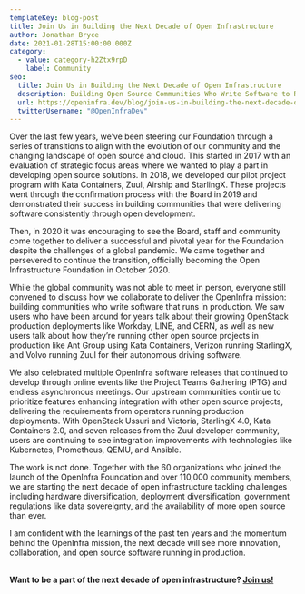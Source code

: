 ```yaml
---
templateKey: blog-post
title: Join Us in Building the Next Decade of Open Infrastructure
author: Jonathan Bryce
date: 2021-01-28T15:00:00.000Z
category:
  - value: category-h2Ztx9rpD
    label: Community
seo:
  title: Join Us in Building the Next Decade of Open Infrastructure
  description: Building Open Source Communities Who Write Software to Run in Production
  url: https://openinfra.dev/blog/join-us-in-building-the-next-decade-of-open-infrastructure
  twitterUsername: "@OpenInfraDev"
---
```

Over the last few years, we’ve been steering our Foundation through a series of transitions to align with the evolution of our community and the changing landscape of open source and cloud. This started in 2017 with an evaluation of strategic focus areas where we wanted to play a part in developing open source solutions. In 2018, we developed our pilot project program with Kata Containers, Zuul, Airship and StarlingX. These projects went through the confirmation process with the Board in 2019 and demonstrated their success in building communities that were delivering software consistently through open development.



Then, in 2020 it was encouraging to see the Board, staff and community come together to deliver a successful and pivotal year for the Foundation despite the challenges of a global pandemic. We came together and persevered to continue the transition, officially becoming the Open Infrastructure Foundation in October 2020. 



While the global community was not able to meet in person, everyone still convened to discuss how we collaborate to deliver the OpenInfra mission: building communities who write software that runs in production. We saw users who have been around for years talk about their growing OpenStack production deployments like Workday, LINE, and CERN, as well as new users talk about how they’re running other open source projects in production like Ant Group using Kata Containers, Verizon running StarlingX, and Volvo running Zuul for their autonomous driving software. 



We also celebrated multiple OpenInfra software releases that continued to develop through online events like the Project Teams Gathering (PTG) and endless asynchronous meetings. Our upstream communities continue to prioritize features enhancing integration with other open source projects, delivering the requirements from operators running production deployments. With OpenStack Ussuri and Victoria, StarlingX 4.0, Kata Containers 2.0, and seven releases from the Zuul developer community, users are continuing to see integration improvements with technologies like Kubernetes, Prometheus, QEMU, and Ansible. 



The work is not done. Together with the 60 organizations who joined the launch of the OpenInfra Foundation and over 110,000 community members, we are starting the next decade of open infrastructure tackling challenges including hardware diversification, deployment diversification, government regulations like data sovereignty, and the availability of more open source than ever. 



I am confident with the learnings of the past ten years and the momentum behind the OpenInfra mission, the next decade will see more innovation, collaboration, and open source software running in production. 

**\
Want to be a part of the next decade of open infrastructure? [Join us!](https://openinfra.dev/join/)**